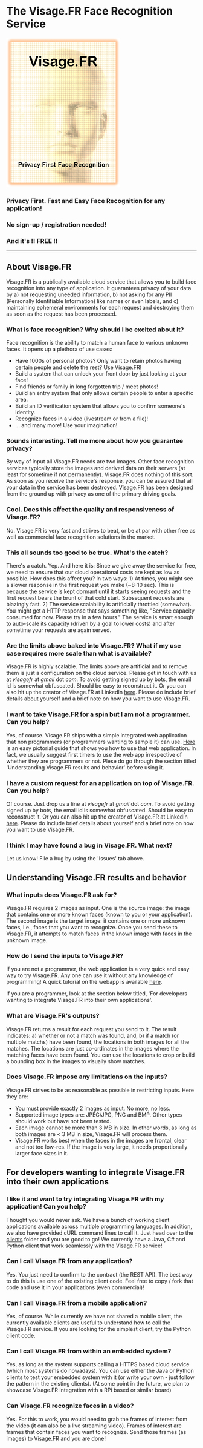 # The Visage.FR Face Recognition Service


![Visage.FR Logo](https://raw.githubusercontent.com/sushrutmair/visagefrservice/main/logo_small.png)



### Privacy First. Fast and Easy Face Recognition for any application! 

### No sign-up / registration needed!

### And it's !! FREE !!

---

## About Visage.FR

Visage.FR is a publically available cloud service that allows you to build face recognition into any type of application. It guarantees privacy of your data by a) not requesting uneeded information, b) not asking for any PII (Personally Identifiable Information) like names or even labels, and c) maintaining ephemeral environments for each request and destroying them as soon as the request has been processed.

### What is face recognition? Why should I be excited about it?

Face recognition is the ability to match a human face to various unknown faces. It opens up a plethora of use cases:
 - Have 1000s of personal photos? Only want to retain photos having certain people and delete the rest? Use Visage.FR!
 - Build a system that can unlock your front door by just looking at your face!
 - Find friends or family in long forgotten trip / meet  photos!
 - Build an entry system that only allows certain people to enter a specific area.
 - Build an ID verification system that allows you to confirm someone's identity.
 - Recognize faces in a video (livestream or from a file)!
 - ... and many more! Use your imagination!

### Sounds interesting. Tell me more about how you guarantee privacy?

By way of input all Visage.FR needs are two images. Other face recognition services typically store the images and derived data on their servers (at least for sometime if not permanently). Visage.FR does nothing of this sort. As soon as you receive the service's response, you can be assured that all your data in the service has been destroyed. Visage.FR has been designed from the ground up with privacy as one of the primary driving goals.

### Cool. Does this affect the quality and responsiveness of Visage.FR?

No. Visage.FR is very fast and strives to beat, or be at par with other free as well as commercial face recognition solutions in the market.

### This all sounds too good to be true. What's the catch?

There's a catch. Yep. And here it is: Since we give away the service for free, we need to ensure that our cloud operational costs are kept as low as possible. How does this affect you? In two ways: 1) At times, you might see a slower response in the first request you make (~8-10 sec). This is because the service is kept dormant until it starts seeing requests and the first request bears the brunt of that cold start. Subsequent requests are blazingly fast. 2) The service scalability is artificially throttled (somewhat). You might get a HTTP response that says something like, "Service capacity consumed for now. Please try in a few hours." The service is smart enough to auto-scale its capacity (driven by a goal to lower costs) and after sometime your requests are again served.

### Are the limits above baked into Visage.FR? What if my use case requires more scale than what is available?

Visage.FR is highly scalable. The limits above are artificial and to remove them is just a configuration on the cloud service. Please get in touch with us at *visagefr* at *gmail* dot *com*. To avoid getting signed up by bots, the email id is somewhat obfuscated. Should be easy to reconstruct it. Or you can also hit up the creator of Visage.FR at LinkedIn [here](https://in.linkedin.com/in/sushrut-mair-3769b62). Please do include brief details about yourself and a brief note on how you want to use Visage.FR.

### I want to take Visage.FR for a spin but I am not a programmer. Can you help?

Yes, of course. Visage.FR ships with a simple integrated web application that non programmers (or programmers wanting to sample it) can use. [Here](https://github.com/sushrutmair/visagefrservice/blob/main/webapphowto.md) is an easy pictorial guide that shows you how to use that web application. In fact, we usually suggest first timers to use the web app irrespective of whether they are programmers or not. Plese do go through the section titled 'Understanding Visage.FR results and behavior' before using it.

### I have a custom request for an application on top of Visage.FR. Can you  help?

Of course. Just drop us a line at *visagefr* at *gmail* dot *com*. To avoid getting signed up by bots, the email id is somewhat obfuscated. Should be easy to reconstruct it. Or you can also hit up the creator of Visage.FR at LinkedIn [here](https://in.linkedin.com/in/sushrut-mair-3769b62). Please do include brief details about yourself and a brief note on how you want to use Visage.FR.

### I think I may have found a bug in Visage.FR. What next?

Let us know! File a bug by using the 'Issues' tab above.

## Understanding Visage.FR results and behavior

### What inputs does Visage.FR ask for?

Visage.FR requires 2 images as input. One is the source image: the image that contains one or more known faces (known to you or your application). The second image is the target image: it contains one or more unknown faces, i.e., faces that you want to recognize. Once you send these to Visage.FR, it attempts to match faces in the known image with faces in the unknown image.

### How do I send the inputs to Visage.FR?

If you are not a programmer, the web application is a very quick and easy way to try Visage.FR. Any one can use it without any knowledge of programming! A quick tutorial on the webapp is available [here](https://github.com/sushrutmair/visagefrservice/blob/main/webapphowto.md).

If you are a programmer, look at the section below titled, 'For developers wanting to integrate Visage.FR into their own applications'.

### What are Visage.FR's outputs?

Visage.FR returns a result for each request you send to it. The result indicates: a) whether or not a match was found, and, b) if a match (or multiple matchs) have been found, the locations in both images for all the matches. The locations are just co-ordinates in the images where the matching faces have been found. You can use the locations to crop or build a bounding box in the images to visually show matches.

### Does Visage.FR impose any limitations on the inputs?

Visage.FR strives to be as reasonable as possible in restricting inputs. Here they are:
* You must provide exactly 2 images as input. No more, no less.
* Supported image types are: JPEG/JPG, PNG and BMP. Other types should work but have not been tested.
* Each image cannot be more than 3 MB in size. In other words, as long as both images are < 3 MB in size, Visage.FR will process them.
* Visage.FR works best when the faces in the images are frontal, clear and not too low-res. If the image is very large, it needs proportionally larger face sizes in it.


## For developers wanting to integrate Visage.FR into their own applications

### I like it and want to try integrating Visage.FR with my application! Can you help?

Thought you would never ask. We have a bunch of working client applications available across multiple programming languages. In addition, we also have provided cURL command lines to call it. Just head over to the [clients](https://github.com/sushrutmair/visagefrservice/tree/main/clients) folder and you are good to go! We currently have a Java, C# and Python client that work seamlessly with the Visage.FR service!

### Can I call Visage.FR from any application?

Yes. You just need to confirm to the contract (the REST API). The best way to do this is use one of the existing client code. Feel free to copy / fork that code and use it in your applications (even commercial)!

### Can I call Visage.FR from a mobile application?

Yes, of course. While currently we have not shared a mobile client, the currently available clients are useful to understand how to call the Visage.FR service. If you are looking for the simplest client, try the Python client code.

### Can I call Visage.FR from within an embedded system?

Yes, as long as the system supports calling a HTTPS based cloud service (which most systems do nowadays). You can use either the Java or Python clients to test your embedded system with it (or write your own - just follow the pattern in the existing clients). (At some point in the future, we plan to showcase Visage.FR integration with a RPi based or similar board)

### Can Visage.FR recognize faces in a video?

Yes. For this to work, you would need to grab the frames of interest from the video (it can also be a live streaming video). Frames of interest are frames that contain faces you want to recognize. Send those frames (as images) to Visage.FR and you are done!

